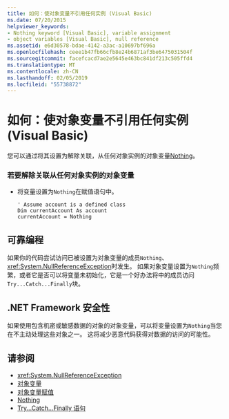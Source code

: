 ```yaml
---
title: 如何：使对象变量不引用任何实例 (Visual Basic)
ms.date: 07/20/2015
helpviewer_keywords:
- Nothing keyword [Visual Basic], variable assignment
- object variables [Visual Basic], null reference
ms.assetid: e6d30578-bdae-4142-a3ac-a10697bf696a
ms.openlocfilehash: ceee1b47fb66cfb8e24b6871af3be6475031504f
ms.sourcegitcommit: facefcacd7ae2e5645e463bc841df213c505ffd4
ms.translationtype: MT
ms.contentlocale: zh-CN
ms.lasthandoff: 02/05/2019
ms.locfileid: "55738872"
---
```

# <a name="how-to-make-an-object-variable-not-refer-to-any-instance-visual-basic"></a>如何：使对象变量不引用任何实例 (Visual Basic)
您可以通过将其设置为解除关联，从任何对象实例的对象变量[Nothing](../../../../visual-basic/language-reference/nothing.md)。  
  
### <a name="to-disassociate-an-object-variable-from-any-object-instance"></a>若要解除关联从任何对象实例的对象变量  
  
-   将变量设置为`Nothing`在赋值语句中。  
  
    ```  
    ' Assume account is a defined class  
    Dim currentAccount As account  
    currentAccount = Nothing  
    ```  
  
## <a name="robust-programming"></a>可靠编程  
 如果你的代码尝试访问已被设置为对象变量的成员`Nothing`、<xref:System.NullReferenceException>时发生。 如果对象变量设置为`Nothing`频繁，或者它是否可以将变量未初始化，它是一个好办法将中的成员访问`Try...Catch...Finally`块。  
  
## <a name="net-framework-security"></a>.NET Framework 安全性  
 如果使用包含机密或敏感数据的对象的对象变量，可以将变量设置为`Nothing`当您在不主动处理这些对象之一。 这将减少恶意代码获得对数据的访问的可能性。  
  
## <a name="see-also"></a>请参阅
- <xref:System.NullReferenceException>
- [对象变量](../../../../visual-basic/programming-guide/language-features/variables/object-variables.md)
- [对象变量赋值](../../../../visual-basic/programming-guide/language-features/variables/object-variable-assignment.md)
- [Nothing](../../../../visual-basic/language-reference/nothing.md)
- [Try...Catch...Finally 语句](../../../../visual-basic/language-reference/statements/try-catch-finally-statement.md)
